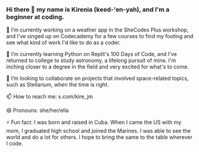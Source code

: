 ### Hi there 👋 my name is Kirenia (keed-'en-yah), and I'm a beginner at coding.
🔭 I’m currently working on a weather app in the SheCodes Plus workshop, and I've singed up on Codecademy for a few courses to find my footing and see what kind of work I'd like to do as a coder.

🌱 I’m currently learning Python on Replit's 100 Days of Code, and I've returned to college to study astronomy, a lifelong pursuit of mine. I'm inching closer to a degree in the field and very excited for what's to come.

👯 I’m looking to collaborate on projects that involved space-related topics, such as Stellarium, when the time is right.

📫 How to reach me: x.com/kire_jm

😄 Pronouns: she/her/ella

⚡ Fun fact: I was born and raised in Cuba. When I came the US with my mom, I graduated high school and joined the Marines. I was able to see the world and do a lot for others. I hope to bring the same to the table wherever I code.

